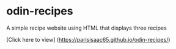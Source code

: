# odin-recipes
A simple recipe website using HTML that displays three recipes

[Click here to view] (https://parisisaac65.github.io/odin-recipes/)